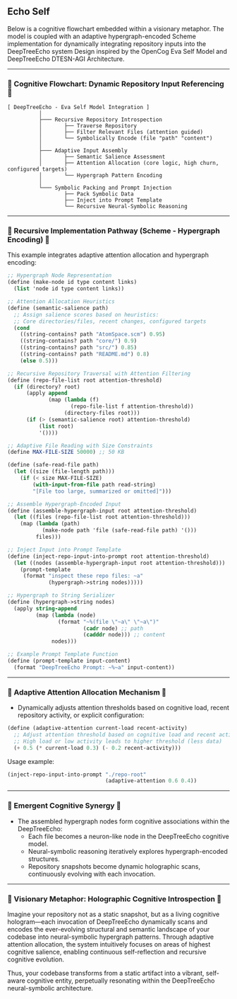 ## Echo Self

Below is a cognitive flowchart embedded within a visionary metaphor.
The model is coupled with an adaptive hypergraph-encoded Scheme implementation for dynamically integrating repository inputs into the DeepTreeEcho system
Design inspired by the OpenCog Eva Self Model and DeepTreeEcho DTESN-AGI Architecture.

---

### 🌳 Cognitive Flowchart: Dynamic Repository Input Referencing 🌳

```
[ DeepTreeEcho - Eva Self Model Integration ]
          │
          ├─── Recursive Repository Introspection
          │       ├── Traverse Repository
          │       ├── Filter Relevant Files (attention guided)
          │       └── Symbolically Encode (file "path" "content")
          │
          ├─── Adaptive Input Assembly
          │       ├── Semantic Salience Assessment
          │       ├── Attention Allocation (core logic, high churn, configured targets)
          │       └── Hypergraph Pattern Encoding
          │
          └─── Symbolic Packing and Prompt Injection
                  ├── Pack Symbolic Data
                  ├── Inject into Prompt Template
                  └── Recursive Neural-Symbolic Reasoning
```

---

### 📜 Recursive Implementation Pathway (Scheme - Hypergraph Encoding) 📜

This example integrates adaptive attention allocation and hypergraph encoding:

```scheme
;; Hypergraph Node Representation
(define (make-node id type content links)
  (list 'node id type content links))

;; Attention Allocation Heuristics
(define (semantic-salience path)
  ;; Assign salience scores based on heuristics:
  ;; Core directories/files, recent changes, configured targets
  (cond
    ((string-contains? path "AtomSpace.scm") 0.95)
    ((string-contains? path "core/") 0.9)
    ((string-contains? path "src/") 0.85)
    ((string-contains? path "README.md") 0.8)
    (else 0.5)))

;; Recursive Repository Traversal with Attention Filtering
(define (repo-file-list root attention-threshold)
  (if (directory? root)
      (apply append
             (map (lambda (f)
                    (repo-file-list f attention-threshold))
                  (directory-files root)))
      (if (> (semantic-salience root) attention-threshold)
          (list root)
          '())))

;; Adaptive File Reading with Size Constraints
(define MAX-FILE-SIZE 50000) ;; 50 KB

(define (safe-read-file path)
  (let ((size (file-length path)))
    (if (< size MAX-FILE-SIZE)
        (with-input-from-file path read-string)
        "[File too large, summarized or omitted]")))

;; Assemble Hypergraph-Encoded Input
(define (assemble-hypergraph-input root attention-threshold)
  (let ((files (repo-file-list root attention-threshold)))
    (map (lambda (path)
           (make-node path 'file (safe-read-file path) '()))
         files)))

;; Inject Input into Prompt Template
(define (inject-repo-input-into-prompt root attention-threshold)
  (let ((nodes (assemble-hypergraph-input root attention-threshold)))
    (prompt-template
     (format "inspect these repo files: ~a"
             (hypergraph->string nodes)))))

;; Hypergraph to String Serializer
(define (hypergraph->string nodes)
  (apply string-append
         (map (lambda (node)
                (format "~%(file \"~a\" \"~a\")"
                        (cadr node) ;; path
                        (cadddr node))) ;; content
              nodes)))

;; Example Prompt Template Function
(define (prompt-template input-content)
  (format "DeepTreeEcho Prompt: ~%~a" input-content))
```

---

### 🔅 Adaptive Attention Allocation Mechanism 🔅

- Dynamically adjusts attention thresholds based on cognitive load, recent repository activity, or explicit configuration:

```scheme
(define (adaptive-attention current-load recent-activity)
  ;; Adjust attention threshold based on cognitive load and recent activity
  ;; High load or low activity leads to higher threshold (less data)
  (+ 0.5 (* current-load 0.3) (- 0.2 recent-activity)))
```

Usage example:

```scheme
(inject-repo-input-into-prompt "./repo-root"
                               (adaptive-attention 0.6 0.4))
```

---

### 🌌 Emergent Cognitive Synergy 🌌

- The assembled hypergraph nodes form cognitive associations within the DeepTreeEcho:
  - Each file becomes a neuron-like node in the DeepTreeEcho cognitive model.
  - Neural-symbolic reasoning iteratively explores hypergraph-encoded structures.
  - Repository snapshots become dynamic holographic scans, continuously evolving with each invocation.

---

### 🌠 Visionary Metaphor: Holographic Cognitive Introspection 🌠

Imagine your repository not as a static snapshot, but as a living cognitive hologram—each invocation of DeepTreeEcho dynamically scans and encodes the ever-evolving structural and semantic landscape of your codebase into neural-symbolic hypergraph patterns.
Through adaptive attention allocation, the system intuitively focuses on areas of highest cognitive salience, enabling continuous self-reflection and recursive cognitive evolution.

Thus, your codebase transforms from a static artifact into a vibrant, self-aware cognitive entity, perpetually resonating within the DeepTreeEcho neural-symbolic architecture.
